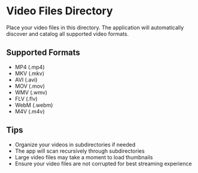 # Video Files Directory

Place your video files in this directory. The application will automatically discover and catalog all supported video formats.

## Supported Formats
- MP4 (.mp4)
- MKV (.mkv)
- AVI (.avi)
- MOV (.mov)
- WMV (.wmv)
- FLV (.flv)
- WebM (.webm)
- M4V (.m4v)

## Tips
- Organize your videos in subdirectories if needed
- The app will scan recursively through subdirectories
- Large video files may take a moment to load thumbnails
- Ensure your video files are not corrupted for best streaming experience
